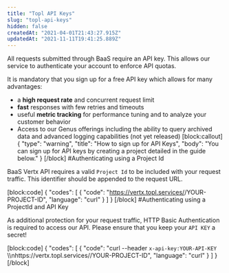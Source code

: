 ```yaml
---
title: "Topl API Keys"
slug: "topl-api-keys"
hidden: false
createdAt: "2021-04-01T21:43:27.915Z"
updatedAt: "2021-11-11T19:41:25.889Z"
---
```

All requests submitted through BaaS require an API key. This allows our service to authenticate your account to enforce API quotas. 

It is mandatory that you sign up for a free API key which allows for many advantages: 
* a **high request rate** and concurrent request limit
* **fast** responses with few retries and timeouts
* useful **metric tracking** for performance tuning and to analyze your customer behavior
* Access to our Genus offerings including the ability to query archived data and advanced logging capabilities (not yet released) 
[block:callout]
{
  "type": "warning",
  "title": "How to sign up for API Keys",
  "body": "You can sign up for API keys by creating a project detailed in the guide below."
}
[/block]
#Authenticating using a Project Id

BaaS Vertx API  requires a valid `Project Id` to be included with your request traffic. This identifier should be appended to the request URL.


[block:code]
{
  "codes": [
    {
      "code": "https://vertx.topl.services/<network>/YOUR-PROJECT-ID",
      "language": "curl"
    }
  ]
}
[/block]
#Authenticating using a ProjectId and API Key

As additional protection for your request traffic, HTTP Basic Authentication is required to access our API. Please ensure that you keep your `API KEY` a secret! 


[block:code]
{
  "codes": [
    {
      "code": "curl --header `x-api-key:YOUR-API-KEY` \\\nhttps://vertx.topl.services/<network>/YOUR-PROJECT-ID",
      "language": "curl"
    }
  ]
}
[/block]